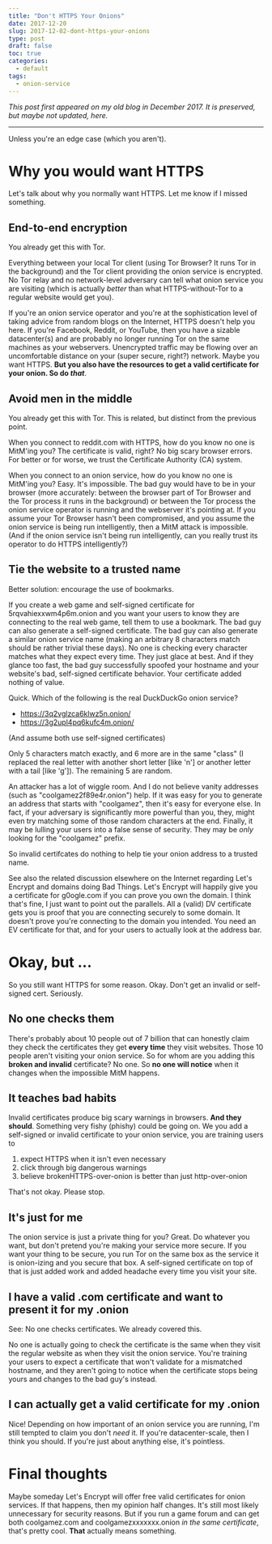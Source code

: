```yaml
---
title: "Don't HTTPS Your Onions"
date: 2017-12-20
slug: 2017-12-02-dont-https-your-onions
type: post
draft: false
toc: true
categories:
  - default
tags:
  - onion-service
---
```


*This post first appeared on my old blog in December 2017. It is preserved, but
maybe not updated, here.*

---

Unless you're an edge case (which you aren't).

# Why you would want HTTPS

Let's talk about why you normally want HTTPS. Let me know if I missed
something.

## End-to-end encryption

You already get this with Tor.

Everything between your local Tor client (using Tor Browser? It runs Tor in the
background) and the Tor client providing the onion service is encrypted. No Tor
relay and no network-level adversary can tell what onion service you are
visiting (which is actually _better_ than what HTTPS-without-Tor to a regular
website would get you).

If you're an onion service operator and you're at the sophistication level of
taking advice from random blogs on the Internet, HTTPS doesn't help you here.
If you're Facebook, Reddit, or YouTube, then you have a sizable datacenter(s)
and are probably no longer running Tor on the same machines as your webservers.
Unencrypted traffic may be flowing over an uncomfortable distance on your
(super secure, right?) network. Maybe you want HTTPS. __But you also have the
resources to get a valid certificate for your onion. So do *that*__.

## Avoid men in the middle

You already get this with Tor. This is related, but distinct from the previous
point.

When you connect to reddit.com with HTTPS, how do you know no one is MitM'ing
you? The certificate is valid, right? No big scary browser errors. For better
or for worse, we trust the Certificate Authority (CA) system.

When you connect to an onion service, how do you know no one is MitM'ing you?
Easy. It's impossible. The bad guy would have to be in your browser (more
accurately: between the browser part of Tor Browser and the Tor process it runs
in the background) or between the Tor process the onion service operator is
running and the webserver it's pointing at. If you assume your Tor Browser
hasn't been compromised, and you assume the onion service is being run
intelligently, then a MitM attack is impossible. (And if the onion service
isn't being run intelligently, can you really trust its operator to do HTTPS
intelligently?)

## Tie the website to a trusted name

Better solution: encourage the use of bookmarks. 

If you create a web game and self-signed certificate for 5rqvahiexxwm4p6m.onion
and you want your users to know they are connecting to the real web game, tell
them to use a bookmark.  The bad guy can also generate a self-signed
certificate.  The bad guy can also generate a similar onion service name
(making an arbitrary 8 characters match should be rather trivial these days).
No one is checking every character matches what they expect every time. They
just glace at best. And if they glance too fast, the bad guy successfully
spoofed your hostname and your website's bad, self-signed certificate behavior.
Your certificate added nothing of value.

Quick. Which of the following is the real DuckDuckGo onion service?

- https://3q2vglzca6klwz5n.onion/
- https://3g2upl4pq6kufc4m.onion/

(And assume both use self-signed certificates)

Only 5 characters match exactly, and 6 more are in the same "class" (I replaced
the real letter with another short letter [like 'n'] or another letter with a
tail [like 'g']). The remaining 5 are random.

An attacker has a lot of wiggle room. And I do not believe vanity addresses
(such as "coolgamez2f89e4r.onion") help. If it was easy for you to generate an
address that starts with "coolgamez", then it's easy for everyone else. In
fact, if your adversary is significantly more powerful than you, they, might
even try matching some of those random characters at the end. Finally, it may
be lulling your users into a false sense of security. They may be _only_
looking for the "coolgamez" prefix.

So invalid certifcates do nothing to help tie your onion address to a trusted
name.

See also the related discussion elsewhere on the Internet regarding Let's
Encrypt and domains doing Bad Things. Let's Encrypt will happily give you a
certificate for g0ogle.com if you can prove you own the domain. I think that's
fine, I just want to point out the parallels. All a (valid) DV certificate gets
you is proof that you are connecting securely to some domain. It doesn't prove
you're connecting to the domain you intended. You need an EV certificate for
that, and for your users to actually look at the address bar.

# Okay, but ...

So you still want HTTPS for some reason. Okay. Don't get an invalid or
self-signed cert. Seriously.

## No one checks them

There's probably about 10 people out of 7 billion that can honestly claim they
check the certificates they get __every time__ they visit websites. Those 10
people aren't visiting your onion service. So for whom are you adding this
__broken and invalid__ certificate? No one. So __no one will notice__ when it
changes when the impossible MitM happens.

## It teaches bad habits

Invalid certificates produce big scary warnings in browsers. __And they
should__. Something very fishy (phishy) could be going on.  We you add a
self-signed or invalid certificate to your onion service, you are training
users to

1. expect HTTPS when it isn't even necessary
2. click through big dangerous warnings
3. believe brokenHTTPS-over-onion is better than just http-over-onion

That's not okay. Please stop.

## It's just for me

The onion service is just a private thing for you? Great. Do whatever you want,
but don't pretend you're making your service more secure. If you want your
thing to be secure, you run Tor on the same box as the service it is
onion-izing and you secure that box. A self-signed certificate on top of that
is just added work and added headache every time you visit your site.

## I have a valid .com certificate and want to present it for my .onion

See: No one checks certificates. We already covered this.

No one is actually going to check the certificate is the same when they visit
the regular website as when they visit the onion service. You're training your
users to expect a certificate that won't validate for a mismatched hostname,
and they aren't going to notice when the certificate stops being yours and
changes to the bad guy's instead.

## I can actually get a valid certificate for my .onion

Nice! Depending on how important of an onion service you are running, I'm still
tempted to claim you don't _need_ it. If you're datacenter-scale, then I think
you should. If you're just about anything else, it's pointless.

# Final thoughts

Maybe someday Let's Encrypt will offer free valid certificates for onion
services. If that happens, then my opinion half changes. It's still most likely
unnecessary for security reasons. But if you run a game forum and can get both
coolgamez.com and coolgamezxxxxxxx.onion _in the same certificate_, that's
pretty cool. __That__ actually means something.
